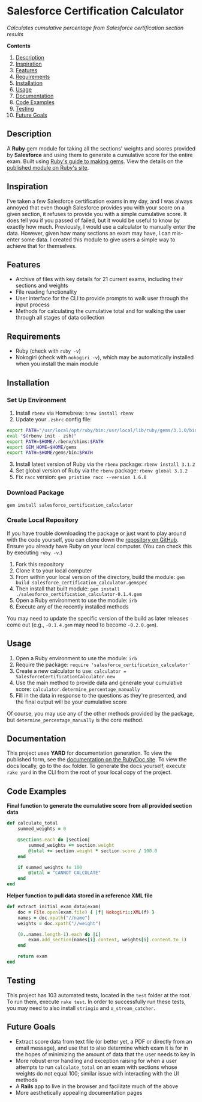 # Salesforce Certification Calculator

*Calculates cumulative percentage from Salesforce certification section results*

**Contents**
1. [Description](#description)
2. [Inspiration](#inspiration)
3. [Features](#features)
4. [Requirements](#requirements)
5. [Installation](#installation)
6. [Usage](#usage)
7. [Documentation](#documentation)
8. [Code Examples](#code-examples)
9. [Testing](#testing)
10. [Future Goals](#future-goals)

## Description

A **Ruby** gem module for taking all the sections' weights and scores provided by **Salesforce** and using them to generate a cumulative score for the entire exam. Built using [Ruby's guide to making gems](https://guides.rubygems.org/make-your-own-gem/). View the details on the [published module on Ruby's site](https://rubygems.org/gems/salesforce_certification_calculator).

## Inspiration

I've taken a few Salesforce certification exams in my day, and I was always annoyed that even though Salesforce provides you with your score on a given section, it refuses to provide you with a simple cumulative score. It does tell you if you passed of failed, but it would be useful to know by exactly how much. Previously, I would use a calculator to manually enter the data. However, given how many sections an exam may have, I can mis-enter some data. I created this module to give users a simple way to achieve that for themselves.

## Features

- Archive of files with key details for 21 current exams, including their sections and weights
- File reading functionality
- User interface for the CLI to provide prompts to walk user through the input process
- Methods for calculating the cumulative total and for walking the user through all stages of data collection

## Requirements

- Ruby (check with `ruby -v`)
- Nokogiri (check with `nokogiri -v`), which may be automatically installed when you install the main module

## Installation

### Set Up Environment

1. Install `rbenv` via Homebrew: `brew install rbenv`
2. Update your `.zshrc` config file:
```bash
export PATH="/usr/local/opt/ruby/bin:/usr/local/lib/ruby/gems/3.1.0/bin:$PATH"
eval "$(rbenv init - zsh)"
export PATH=$HOME/.rbenv/shims:$PATH
export GEM_HOME=$HOME/gems
export PATH=$HOME/gems/bin:$PATH
```
3. Install latest version of Ruby via the `rbenv` package: `rbenv install 3.1.2`
4. Set global version of Ruby via the `rbenv` package: `rbenv global 3.1.2`
5. Fix `racc` version: `gem pristine racc --version 1.6.0`

### Download Package

```
gem install salesforce_certification_calculator
```

### Create Local Repository

If you have trouble downloading the package or just want to play around with the code yourself, you can clone down the [repository on GitHub](https://github.com/jtreeves/salesforce_certification_calculator). Ensure you already have Ruby on your local computer. (You can check this by executing `ruby -v`.)

1. Fork this repository
2. Clone it to your local computer
3. From within your local version of the directory, build the module: `gem build salesforce_certification_calculator.gemspec`
4. Then install that built module: `gem install ./salesforce_certification_calculator-0.1.4.gem`
5. Open a Ruby environment to use the module: `irb`
6. Execute any of the recently installed methods

You may need to update the specific version of the build as later releases come out (e.g., `-0.1.4.gem` may need to become `-0.2.0.gem`).

## Usage

1. Open a Ruby environment to use the module: `irb`
2. Require the package: `require 'salesforce_certification_calculator'`
3. Create a new calculator to use: `calculator = SalesforceCertificationCalculator.new`
4. Use the main method to provide data and generate your cumulative score: `calculator.determine_percentage_manually`
5. Fill in the data in response to the questions as they're presented, and the final output will be your cumulative score

Of course, you may use any of the other methods provided by the package, but `determine_percentage_manually` is the core method.

## Documentation

This project uses **YARD** for documentation generation. To view the published form, see the [documentation on the RubyDoc site](https://www.rubydoc.info/gems/salesforce_certification_calculator/0.1.4). To view the docs locally, go to the `doc` folder. To generate the docs yourself, execute `rake yard` in the CLI from the root of your local copy of the project.

## Code Examples

**Final function to generate the cumulative score from all provided section data**
```ruby
def calculate_total
    summed_weights = 0

    @sections.each do |section|
        summed_weights += section.weight
        @total += section.weight * section.score / 100.0
    end

    if summed_weights != 100
        @total = "CANNOT CALCULATE"
    end
end
```

**Helper function to pull data stored in a reference XML file**
```ruby
def extract_initial_exam_data(exam)
    doc = File.open(exam.file) { |f| Nokogiri::XML(f) }
    names = doc.xpath("//name")
    weights = doc.xpath("//weight")

    (0..names.length-1).each do |i|
        exam.add_section(names[i].content, weights[i].content.to_i)
    end

    return exam
end
```

## Testing

This project has 103 automated tests, located in the `test` folder at the root. To run them, execute `rake test`. In order to successfully run these tests, you may need to also install `stringio` and `o_stream_catcher`.

## Future Goals

- Extract score data from text file (or better yet, a PDF or directly from an email message), and use that to also determine which exam it is for in the hopes of minimizing the amount of data that the user needs to key in
- More robust error handling and exception raising for when a user attempts to run `calculate_total` on an exam with sections whose weights do not equal 100; similar issue with interacting with the UI methods
- A **Rails** app to live in the browser and facilitate much of the above
- More aesthetically appealing documentation pages